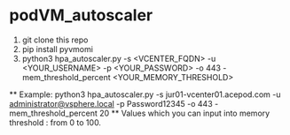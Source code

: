 # podVM_autoscaler

1) git clone this repo
2) pip install pyvmomi
3) python3 hpa_autoscaler.py -s <VCENTER_FQDN> -u <YOUR_USERNAME> -p <YOUR_PASSWORD> -o 443 -mem_threshold_percent <YOUR_MEMORY_THRESHOLD>

** Example: python3 hpa_autoscaler.py -s jur01-vcenter01.acepod.com -u administrator@vsphere.local -p Password12345 -o 443 -mem_threshold_percent 20 
** Values which you can input into memory threshold : from 0 to 100. 